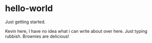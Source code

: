 # hello-world

Just getting started.

Kevin here, I have no idea what i can write about over here. Just typing rubbish.
Brownies are delicious!
